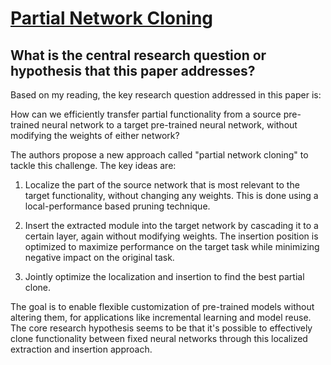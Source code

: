 # [Partial Network Cloning](https://arxiv.org/abs/2303.10597)

## What is the central research question or hypothesis that this paper addresses?

 Based on my reading, the key research question addressed in this paper is: 

How can we efficiently transfer partial functionality from a source pre-trained neural network to a target pre-trained neural network, without modifying the weights of either network?

The authors propose a new approach called "partial network cloning" to tackle this challenge. The key ideas are:

1) Localize the part of the source network that is most relevant to the target functionality, without changing any weights. This is done using a local-performance based pruning technique. 

2) Insert the extracted module into the target network by cascading it to a certain layer, again without modifying weights. The insertion position is optimized to maximize performance on the target task while minimizing negative impact on the original task.

3) Jointly optimize the localization and insertion to find the best partial clone.

The goal is to enable flexible customization of pre-trained models without altering them, for applications like incremental learning and model reuse. The core research hypothesis seems to be that it's possible to effectively clone functionality between fixed neural networks through this localized extraction and insertion approach.
